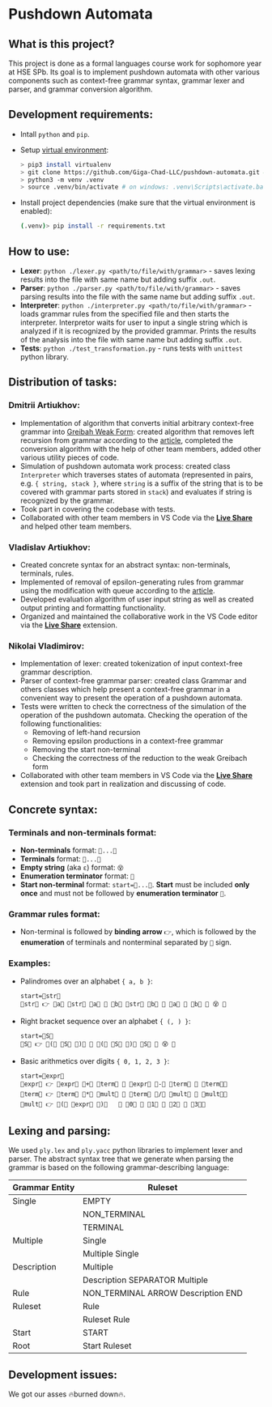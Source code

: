 # Pushdown Automata

## What is this project?

This project is done as a formal languages course work for sophomore year at HSE SPb. Its goal is to implement pushdown automata with other various components such as context-free grammar syntax, grammar lexer and parser, and grammar conversion algorithm.

## Development requirements:
- Intall `python` and `pip`.
- Setup [virtual environment](https://docs.python-guide.org/dev/virtualenvs/):

    ```bash
    > pip3 install virtualenv
    > git clone https://github.com/Giga-Chad-LLC/pushdown-automata.git && cd pushdown-automata
    > python3 -m venv .venv
    > source .venv/bin/activate # on windows: .venv\Scripts\activate.bat
    ```
- Install project dependencies (make sure that the virtual environment is enabled):
    ```bash
    (.venv)> pip install -r requirements.txt
    ```

## How to use:
- **Lexer**: `python ./lexer.py <path/to/file/with/grammar>` - saves lexing results into the file with same name but adding suffix `.out`.
- **Parser**: `python ./parser.py <path/to/file/with/grammar>` - saves parsing results into the file with the same name but adding suffix `.out`.
- **Interpreter**: `python ./interpreter.py <path/to/file/with/grammar>` - loads grammar rules from the specified file and then starts the interpreter. Interpretor waits for user to input a single string which is analyzed if it is recognized by the provided grammar. Prints the results of the analysis into the file with same name but adding suffix `.out`.
- **Tests**: `python ./test_transformation.py` - runs tests with `unittest` python library.


## Distribution of tasks:

### Dmitrii Artiukhov:
- Implementation of algorithm that converts initial arbitrary context-free grammar into [Greibah Weak Form](https://neerc.ifmo.ru/wiki/index.php?title=%D0%9F%D1%80%D0%B8%D0%B2%D0%B5%D0%B4%D0%B5%D0%BD%D0%B8%D0%B5_%D0%B3%D1%80%D0%B0%D0%BC%D0%BC%D0%B0%D1%82%D0%B8%D0%BA%D0%B8_%D0%BA_%D0%BE%D1%81%D0%BB%D0%B0%D0%B1%D0%BB%D0%B5%D0%BD%D0%BD%D0%BE%D0%B9_%D0%BD%D0%BE%D1%80%D0%BC%D0%B0%D0%BB%D1%8C%D0%BD%D0%BE%D0%B9_%D1%84%D0%BE%D1%80%D0%BC%D0%B5_%D0%93%D1%80%D0%B5%D0%B9%D0%B1%D0%B0%D1%85): created algorithm that removes left recursion from grammar according to the [article](https://neerc.ifmo.ru/wiki/index.php?title=%D0%A3%D1%81%D1%82%D1%80%D0%B0%D0%BD%D0%B5%D0%BD%D0%B8%D0%B5_%D0%BB%D0%B5%D0%B2%D0%BE%D0%B9_%D1%80%D0%B5%D0%BA%D1%83%D1%80%D1%81%D0%B8%D0%B8), completed the conversion algorithm with the help of other team members, added other various utility pieces of code.
- Simulation of pushdown automata work process: created class `Interpreter` which traverses states of automata (represented in pairs, e.g. `{ string, stack }`, where `string` is a suffix of the string that is to be covered with grammar parts stored in `stack`) and evaluates if string is recognized by the grammar.
- Took part in covering the codebase with tests.
- Collaborated with other team members in VS Code via the [**Live Share**](https://code.visualstudio.com/learn/collaboration/live-share) and helped other team members.



### Vladislav Artiukhov:

 - Created concrete syntax for an abstract syntax: non-terminals, terminals, rules.
 - Implemented of removal of epsilon-generating rules from grammar using the modification with queue according to the [article](https://neerc.ifmo.ru/wiki/index.php?title=%D0%A3%D0%B4%D0%B0%D0%BB%D0%B5%D0%BD%D0%B8%D0%B5_eps-%D0%BF%D1%80%D0%B0%D0%B2%D0%B8%D0%BB_%D0%B8%D0%B7_%D0%B3%D1%80%D0%B0%D0%BC%D0%BC%D0%B0%D1%82%D0%B8%D0%BA%D0%B8).
 - Developed evaluation algorithm of user input string as well as created output printing and formatting functionality.
 - Organized and maintained the collaborative work in the VS Code editor via the [**Live Share**](https://code.visualstudio.com/learn/collaboration/live-share) extension.


### Nikolai Vladimirov:

- Implementation of lexer: created tokenization of input context-free grammar description.
- Parser of context-free grammar parser: created class Grammar and others classes which help present a context-free grammar in a convenient way to present the operation of a pushdown automata.
- Tests were written to check the correctness of the simulation of the operation of the pushdown automata.
Checking the operation of the following functionalities:
    - Removing of left-hand recursion
    - Removing epsilon productions in a context-free grammar
    - Removing the start non-terminal
    - Checking the correctness of the reduction to the weak Greibach form
- Collaborated with other team members in VS Code via the [**Live Share**](https://code.visualstudio.com/learn/collaboration/live-share) extension and took part in realization and discussing of code.


## Concrete syntax:

### Terminals and non-terminals format:

- **Non-terminals** format: `🤯...🤯`
- **Terminals** format: `🥵...🥵`
- **Empty string** (aka `ε`) format: `😵`
- **Enumeration terminator** format: `🗿`
- **Start non-terminal** format: `start=🤯...🤯`. **Start** must be included **only once** and must not be followed by **enumeration terminator** `🗿`.


### Grammar rules format:

- Non-terminal is followed by **binding arrow** `👉`, which is followed by the **enumeration** of terminals and nonterminal separated by `🤌` sign.


### Examples:

- Palindromes over an alphabet `{ a, b }`:
    ```
    start=🤯str🤯
    🤯str🤯 👉 🥵a🥵 🤯str🤯 🥵a🥵 🤌 🥵b🥵 🤯str🤯 🥵b🥵 🤌 🥵a🥵 🤌 🥵b🥵 🤌 😵 🗿
    ```

- Right bracket sequence over an alphabet `{ (, ) }`:
    ```
    start=🤯S🤯
    🤯S🤯 👉 🥵(🥵 🤯S🤯 🥵)🥵 🤌 🥵(🥵 🤯S🤯 🥵)🥵 🤯S🤯 🤌 😵 🗿
    ```

- Basic arithmetics over digits `{ 0, 1, 2, 3 }`:
    ```
    start=🤯expr🤯
    🤯expr🤯 👉 🤯expr🤯 🥵+🥵 🤯term🤯 🤌 🤯expr🤯 🥵-🥵 🤯term🤯 🤌 🤯term🤯🗿
    🤯term🤯 👉 🤯term🤯 🥵*🥵 🤯mult🤯 🤌 🤯term🤯 🥵/🥵 🤯mult🤯 🤌 🤯mult🤯🗿
    🤯mult🤯 👉 🥵(🥵 🤯expr🤯 🥵)🥵   🤌 🥵0🥵 🤌 🥵1🥵 🤌 🥵2🥵 🤌 🥵3🥵🗿
    ```

## Lexing and parsing:

We used `ply.lex` and `ply.yacc` python libraries to implement lexer and parser. The abstract syntax tree that we generate when parsing the grammar is based on the following grammar-describing language:

Grammar Entity | Ruleset
------------   | -------------
Single   	   | EMPTY
&nbsp;	       | NON_TERMINAL
&nbsp;		   | TERMINAL
Multiple   	   | Single
&nbsp;	       | Multiple Single
Description	   | Multiple
&nbsp;	       | Description SEPARATOR Multiple
Rule           | NON_TERMINAL ARROW Description END
Ruleset        | Rule
&nbsp;         | Ruleset Rule
Start          | START
Root           | Start Ruleset


## Development issues:
We got our asses 🔥burned down🔥.